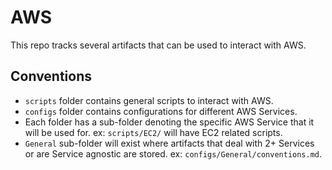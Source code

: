 # AWS
This repo tracks several artifacts that can be used to interact with AWS.

## Conventions
* `scripts` folder contains general scripts to interact with AWS.
* `configs` folder contains configurations for different AWS Services.
* Each folder has a sub-folder denoting the specific AWS Service that it will be used for. ex: `scripts/EC2/` will have EC2 related scripts.
* `General` sub-folder will exist where artifacts that deal with 2+ Services or are Service agnostic are stored. ex: `configs/General/conventions.md`.